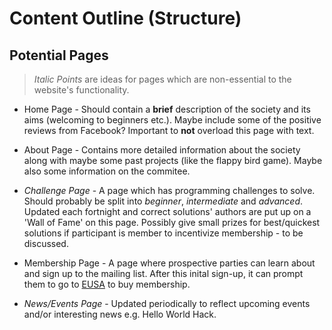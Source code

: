 # Content Outline (Structure)

## Potential Pages
> *Italic Points* are ideas for pages which are non-essential to the website's functionality.

- Home Page - Should contain a **brief** description of the society and its aims (welcoming to beginners etc.). Maybe include some of the positive reviews
  from Facebook? Important to **not** overload this page with text.
  
- About Page - Contains more detailed information about the society along with maybe some past projects (like the flappy bird game). Maybe
also some information on the commitee.

- *Challenge Page* - A page which has programming challenges to solve. Should probably be split into *beginner*, *intermediate* and *advanced*.
  Updated each fortnight and correct solutions' authors are put up on a 'Wall of Fame' on this page. Possibly give small prizes for best/quickest
  solutions if participant is member to incentivize membership - to be discussed.
  
- Membership Page - A page where prospective parties can learn about and sign up to the mailing list. After this inital sign-up, it can prompt them to go to
  [EUSA](https://www.eusa.ed.ac.uk/activities/societies/society/17825/) to buy membership.
  
- *News/Events Page* - Updated periodically to reflect upcoming events and/or interesting news e.g. Hello World Hack.
